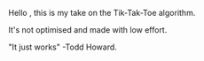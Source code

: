 Hello , this is my take on the Tik-Tak-Toe algorithm.

It's not optimised and made with low effort.

"It just works" -Todd Howard.
